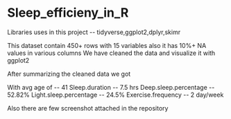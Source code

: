 # Sleep_efficieny_in_R

Libraries uses in this project -- tidyverse,ggplot2,dplyr,skimr

This dataset contain 450+ rows with 15 variables
also it has 10%+ NA values in various columns
We have cleaned the data and visualize it with ggplot2

After summarizing the cleaned data we got 

With avg age of -- 41
Sleep.duration -- 7.5 hrs
Deep.sleep.percentage -- 52.82%
Light.sleep.percentage -- 24.5%
Exercise.frequency -- 2 day/week

Also there are few screenshot attached in the repository

